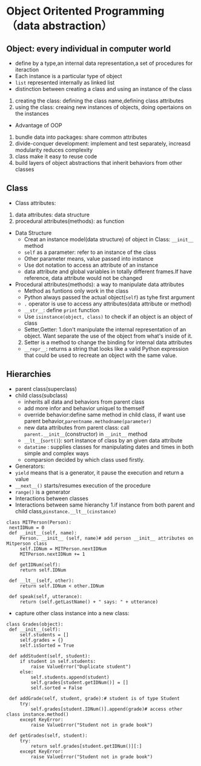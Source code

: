 # Object Oritented Programming（data abstraction）
## Object: every individual in computer world
  * define by a type,an internal data representation,a set of procedures for iteraction
  * Each instance is a particular type of object
  * `list` represented internally as linked list
  * distinction between creating a class and using an instance of the class
   1. creating the class: defining the class name,defining class attributes
   2. using the class: creaing new instances of objects, doing opertaions on the instances
  * Advantage of OOP
   1. bundle data into packages: share common attributes
   2. divide-conquer development: implement and test separately, increasd modularity reduces complexity
   3. class make it easy to reuse code 
   4. build layers of object abstractions that inherit behaviors from other classes
## Class
* Class attributes:
 1. data attributes: data structure
 2. procedural attributes(methods): as function
* Data Structure
  * Creat an instance model(data structure) of object in Class: `__init__` method
   * `self` as a parameter: refer to an instance of the class
   * Other parameter means, value passed into instance
   * Use dot notation to access an attribute of an instance
   * data attribute and global variables in totally different frames.If have reference, data attribute would not be changed
* Procedural attributes(methods): a way to manipulate data attributes
  * Method as funtions only work in the class
  * Python always passed the actual object(`self`) as tyhe first argument
  * `.` operator is use to access any attributes(data attribute or method)
  * `__str__`: define `print` function
  * Use `isinstance(object, class)` to check if an object is an object of class
  * Setter,Getter:
   1.don't manipulate the internal representation of an object. Want separate the use of the object from what's inside of it.
   2. Setter is a method to change the binding for internal data attributes
  * `__repr__`: returns a string that looks like a valid Python expression that could be used to recreate an object with the same value.
## Hierarchies
  * parent class(superclass)
  * child class(subclass)
    * inherits all data and behaviors from parent class
    * add more infor and behavior uniquel to themself
    * override behavior:define same method in child class, if want use parent behavior,`parentname.methodname(parameter)`
    * new data attributes from parent class: call `parent.__init__`(constructor) in `__init__` method
    * `__lt__`(`sort()`): sort instance of class by an given data attribute
    * `datatime` : supplies classes for manipulating dates and times in both simple and complex ways
    * comparsion decided by which class used firstly.
  * Generators:
   * `yield` means that is a generator, it pause the execution and return a value
   * `__next__()` starts/resumes execution of the procedure
   * `range()` is a generator
  * Interactions between classes
   * Interactions between same hieranchy
    1.if instance from both parent and child class,`pinstance.__lt__(cinstance)`
   ```
   class MITPerson(Person):
    nextIDNum = 0
    def __init__(self, name):
        Person. __init__ (self, name)# add person __init__ attributes on Mitperson class
        self.IDNum = MITPerson.nextIDNum
        MITPerson.nextIDNum += 1
        
    def getIDNum(self):
        return self.IDNum
        
    def __lt__(self, other):
        return self.IDNum < other.IDNum
        
    def speak(self, utterance):
        return (self.getLastName() + " says: " + utterance)
   ```
   * capture other class instance into a new class:
   ```
   class Grades(object):
    def __init__(self):
        self.students = []
        self.grades = {}
        self.isSorted = True
        
    def addStudent(self, student):
        if student in self.students:
            raise ValueError("Duplicate student")
        else:
            self.students.append(student)
            self.grades[student.getIDNum()] = []
            self.sorted = False    
            
    def addGrade(self, student, grade):# student is of type Student
        try:
            self.grades[student.IDNum()].append(grade)# access other class instance.method()
        except KeyError:
            raise ValueError("Student not in grade book")
            
    def getGrades(self, student):
        try:
            return self.grades[student.getIDNum()][:]
        except KeyError:
            raise ValueError("Student not in grade book")
   ```

 
 
   


